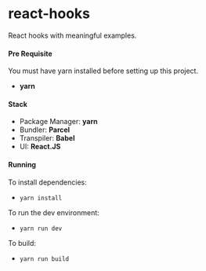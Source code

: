# react-hooks

React hooks with meaningful examples.

#### Pre Requisite

You must have yarn installed before setting up this project.

-   **yarn**

#### Stack

-   Package Manager: **yarn**
-   Bundler: **Parcel**
-   Transpiler: **Babel**
-   UI: **React.JS**

#### Running

To install dependencies:

-   `yarn install`

To run the dev environment:

-   `yarn run dev`

To build:

-   `yarn run build`
